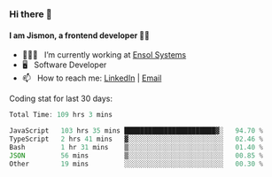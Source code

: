 ### Hi there 👋

#### I am Jismon, a frontend developer 👦🏻

- 🧑🏻‍💻   &nbsp; I’m currently working at <a href='https://www.ensolsystems.com/' target="_blank">Ensol Systems</a>
- 🖥   &nbsp; Software Developer
- 📫   &nbsp; How to reach me: <a href='https://www.linkedin.com/in/jismonthomas/'>LinkedIn</a> | <a href='mailto:hellojismonthomas@gmail.com'>Email</a>

Coding stat for last 30 days:
<!--START_SECTION:waka-->

```javascript
Total Time: 109 hrs 3 mins

JavaScript   103 hrs 35 mins ███████████████████████▓░   94.70 %
TypeScript   2 hrs 41 mins   ▓░░░░░░░░░░░░░░░░░░░░░░░░   02.46 %
Bash         1 hr 31 mins    ▒░░░░░░░░░░░░░░░░░░░░░░░░   01.40 %
JSON         56 mins         ▒░░░░░░░░░░░░░░░░░░░░░░░░   00.85 %
Other        19 mins         ░░░░░░░░░░░░░░░░░░░░░░░░░   00.30 %
```

<!--END_SECTION:waka-->

<!--
**jismonthomas/jismonthomas** is a ✨ _special_ ✨ repository because its `README.md` (this file) appears on your GitHub profile.

Here are some ideas to get you started:

- 🔭 I’m currently working on ...
- 🌱 I’m currently learning ...
- 👯 I’m looking to collaborate on ...
- 🤔 I’m looking for help with ...
- 💬 Ask me about ...
- 📫 How to reach me: ...
- 😄 Pronouns: ...
- ⚡ Fun fact: ...
-->
